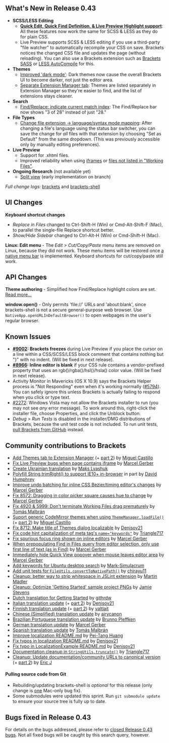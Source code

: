 What's New in Release 0.43
--------------------------
* **SCSS/LESS Editing**
    * **[Quick Edit, Quick Find Definition, & Live Preview Highlight support](https://trello.com/c/KoK6kPtp/1190-m-simple-support-for-less-scss-in-key-brackets-features)**: All these features now work the same for SCSS & LESS as they do for plain CSS.
    * Live Preview supports SCSS & LESS editing if you use a third-party "file watcher" to automatically recompile your CSS on save. Brackets notices the changed CSS file and updates the page (without reloading). You can also use a Brackets extension such as [Brackets SASS](https://github.com/jasonsanjose/brackets-sass) or [LESS AutoCompile](https://github.com/jdiehl/brackets-less-autocompile) for this.
* **Themes**
    * [Improved 'dark mode'](https://github.com/adobe/brackets/pull/8731): Dark themes now cause the overall Brackets UI to become darker, not just the editor area.
    * [Separate Extension Manager tab](https://github.com/adobe/brackets/pull/8759): Themes are listed separately in Extension Manager so they're easier to find, and the list of extensions stays cleaner.
* **Search**
    * [Find/Replace: indicate current match index](https://trello.com/c/0GXqt5GF/1089-s-find-next-indicate-current-match-index): The Find/Replace bar now shows "3 of 28" instead of just "28."
* **File Types**
    * [Change file extension -> language/syntax mode mapping](https://github.com/adobe/brackets/pull/8444): After changing a file's language using the status bar switcher, you can save the change for _all_ files with that extension by choosing "Set as Default" from the same dropdown. (This was previously accessible only by manually editing preferences).
* **Live Preview**
    * Support for .xhtml files.
    * Improved reliability when using [iframes](https://github.com/adobe/brackets/pull/8144) or [files not listed in "Working Files"](https://github.com/adobe/brackets/pull/8605).
* **Ongoing Research** (not available yet)
    * [Split view](https://trello.com/c/atD9BEDl/1281-m-splitview-implement-mainviewmanager-code-for-1x2-editors) (early implementation on branch)

_Full change logs:_ [brackets](https://github.com/adobe/brackets/compare/release-0.42...release-0.43#commits_bucket) and [brackets-shell](https://github.com/adobe/brackets-shell/compare/release-0.42...release-0.43#commits_bucket)


UI Changes
----------
**Keyboard shortcut changes**

* _Replace in Files_ changed to Ctrl-Shift-H (Win) or Cmd-Alt-Shift-F (Mac), to parallel the single-file Replace shortcut better.
* _Show/Hide Sidebar_ changed to Ctrl-Alt-H (Win) or Cmd-Shift-H (Mac).

**Linux: Edit menu** - The _Edit > Cut/Copy/Paste_ menu items are removed on Linux, because they did not work. These menu items will be restored once [a native menu bar](https://trello.com/c/WMB6vtwO/893-linux-native-menus) is implemented. Keyboard shortcuts for cut/copy/paste still work.


API Changes
-----------
**Theme authoring** - Simplified how Find/Replace highlight colors are set. [Read more...](https://github.com/adobe/brackets/wiki/Creating-Themes#theme-styles)

**window.open()** - Only permits 'file://' URLs and 'about:blank', since brackets-shell is not a secure general-purpose web browser. Use `NativeApp.openURLInDefaultBrowser()` to open webpages in the user's regular browser.


Known Issues
------------
* **[#9002](https://github.com/adobe/brackets/issues/9002): Brackets freezes** during Live Preview if you place the cursor on a line within a CSS/SCSS/LESS block comment that contains nothing but "}" with no indent. (Will be fixed in next release).
* **[#8966](https://github.com/adobe/brackets/issues/8966): Inline editor is blank** if your CSS rule contains a vendor-prefixed property that uses an rgb()/rgba()/hsl()/hsla() color value. (Will be fixed in next release).
* Activity Monitor in Mavericks (OS X 10.9) says the Brackets Helper process is "Not Responding" even when it's working normally ([#5794](https://github.com/adobe/brackets/issues/5794)). You can safely ignore this unless Brackets is actually failing to respond when you click or type text.
* [#2272](https://github.com/adobe/brackets/issues/2272): Windows Vista may not allow the Brackets installer to run (you may not see _any_ error message). To work around this, right-click the installer file, choose Properties, and click the Unblock button.
* _Debug > Run Tests_ is disabled in the installer/DMG distributions of Brackets, because the unit test code is not included. To run unit tests, [pull Brackets from GitHub](https://github.com/adobe/brackets/wiki/How-to-Hack-on-Brackets#wiki-getcode) instead.


Community contributions to Brackets
-----------------------------------
* [Add Themes tab to Extension Manager](https://github.com/adobe/brackets/pull/8759) (+ [part 2](https://github.com/adobe/brackets/pull/8857)) by [Miguel Castillo](https://github.com/MiguelCastillo)
* [Fix Live Preview bugs when page contains iframe](https://github.com/adobe/brackets/pull/8144) by [Marcel Gerber](https://github.com/MarcelGerber)
* [Create Ukrainian translation](https://github.com/adobe/brackets/pull/8881) by [Maks Lyashuk](https://github.com/probil)
* [Polyfill String.trimRight() to support IE10+ in-browser](https://github.com/adobe/brackets/pull/7231) in part by [David Humphrey](https://github.com/humphd)
* [Improve undo batching for inline CSS Bezier/timing editor's changes](https://github.com/adobe/brackets/pull/8589) by [Marcel Gerber](https://github.com/MarcelGerber)
* [Fix 8572: Dragging in color picker square causes hue to change](https://github.com/adobe/brackets/pull/8588) by [Marcel Gerber](https://github.com/MarcelGerber)
* [Fix 4920 & 5999: Don't terminate Working Files drag prematurely](https://github.com/adobe/brackets/pull/7820) by [Tomás Malbrán](https://github.com/TomMalbran)
* [Suport generic CodeMirror themes when using `ThemeManager.loadFile()`](https://github.com/adobe/brackets/pull/8673) (+ [part 2](https://github.com/adobe/brackets/pull/8677)) by [Miguel Castillo](https://github.com/MiguelCastillo)
* [Fix 8712: Make title of Themes dialog localizable](https://github.com/adobe/brackets/pull/8715) by [Denisov21](https://github.com/Denisov21)
* [Fix code hint capitalization of meta tag's `name="keywords"`](https://github.com/adobe/brackets/pull/8533) by [Triangle717](https://github.com/le717)
* [Fix spurious focus ring shown on inline editors](https://github.com/adobe/brackets/pull/8663) by [Marcel Gerber](https://github.com/MarcelGerber)
* [When prepopulating Find in Files query from editor selection, only use first line of text (as in Find)](https://github.com/adobe/brackets/pull/8470) by [Marcel Gerber](https://github.com/MarcelGerber)
* [Immediately hide Quick View popover when mouse leaves editor area](https://github.com/adobe/brackets/pull/8740) by [Marcel Gerber](https://github.com/MarcelGerber)
* [Add keywords for Ubuntu desktop search](https://github.com/adobe/brackets-shell/pull/461) by [Mark-Simulacrum](https://github.com/Mark-Simulacrum)
* [Add unit tests for `FileUtils.convertToNativePath()`](https://github.com/adobe/brackets/pull/7957) by [chirayu11](https://github.com/chirayu11)
* [Cleanup: better way to strip whitespace in JSLint extension](https://github.com/adobe/brackets/pull/8674) by [Martin Mädler](https://github.com/MartinMa)
* [Cleanup: Optimize 'Getting Started' sample project PNGs](https://github.com/adobe/brackets/pull/8299) by [Jamie Stevens](https://github.com/jamiestevens)
* [Dutch translation for Getting Started](https://github.com/adobe/brackets/pull/8436) by [githrdw](https://github.com/githrdw)
* [Italian translation update](https://github.com/adobe/brackets/pull/8701) (+ [part 2](https://github.com/adobe/brackets/pull/8756)) by [Denisov21](https://github.com/Denisov21)
* [Finnish translation update](https://github.com/adobe/brackets/pull/8819) (+ [part 2](https://github.com/adobe/brackets/pull/8820)) by [valtlait](https://github.com/valtlait)
* [Chinese (Simplified) translation update](https://github.com/adobe/brackets/pull/8687) by [airycanon](https://github.com/airycanon)
* [Brazilian Portuguese translation update](https://github.com/adobe/brackets/pull/8841) by [Brunno Pleffken](https://github.com/brunnopleffken)
* [German translation update](https://github.com/adobe/brackets/pull/8879) by [Marcel Gerber](https://github.com/MarcelGerber)
* [Spanish translation update](https://github.com/adobe/brackets/pull/8893) by [Tomás Malbrán](https://github.com/TomMalbran)
* [Improve localization README.md](https://github.com/adobe/brackets/pull/8438) by [Pei-Tang Huang](https://github.com/tan9)
* [Fix typos in localization README.md](https://github.com/adobe/brackets/pull/8722) by [Denisov21](https://github.com/Denisov21)
* [Fix typo in LocalizationExample README.md](https://github.com/adobe/brackets/pull/8774) by [Denisov21](https://github.com/Denisov21)
* [Documentation cleanup in `StringUtils.truncate()`](https://github.com/adobe/brackets/pull/8707) by [Triangle717](https://github.com/le717)
* [Cleanup: Update documentation/community URLs to canonical version](https://github.com/adobe/brackets/pull/8532) (+ [part 2](https://github.com/adobe/brackets/pull/8606)) by [Eric J](https://github.com/wormeyman)


#### Pulling source code from Git
* Rebuilding/updating brackets-shell is _optional_ for this release (only change is [one](https://github.com/adobe/brackets-shell/pull/450) Mac-only bug fix).
* Some submodules were updated this sprint. Run `git submodule update` to ensure your source tree is fully up to date.


Bugs fixed in Release 0.43
--------------------------
For details on the bugs addressed, please refer to [closed Release 0.43 bugs](https://github.com/adobe/brackets/issues?q=is%3Aclosed+milestone%3A%22Release+0.43%22). Not all fixed bugs will be caught by this search query, however.